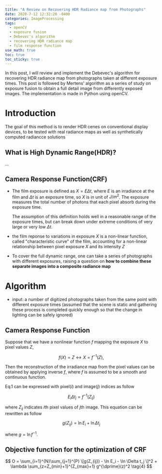```yaml
---
title: "A Review on Recovering HDR Radiance map from Photographs"
date: 2020-7-12 12:32:28 -0400
categories: ImageProcessing
tags:
  - openCV 
  - exposure fusion
  - Debevec's algorithm
  - recovering HDR radiance map 
  - film response function 
use_math: true
toc: true
toc_sticky: true
---
```


In this post, I will review and implement the Debevec's algorithm for recovering HDR radiance map from photographs taken at different exposure times. 
This post is followed by Mertens' algorithm as a series of study on exposure fusion to obtain a full detail image from differently exposed images. 
The implementation is made in Python using openCV.

# Introduction 
 
  The goal of this method is to render HDR cenes on conventional display devices, to be tested with real radiance maps as well as synthetically computed radiancce solutions
 
## What is High Dynamic Range(HDR)? 
 ...  
    
## Camera Response Function(CRF)

* The film exposure is defined as $X = E \Delta t$, where $E$ is an irradiance at the film and $\Delta t$ is an exposure time, 
  so $X$ is in unit of $J/m^2$. The exposure measures the total number of photons that each pixel absorb during the exposure time.  
  
  The assumption of this definition holds well in a reasonable range of the exposure times, but 
  can break down under extreme conditions of very large or very low $\Delta t$.
   

* the film reponse to variations in exposure $X$ is a non-linear function, called "characteristic curve" of the film, 
      accounting for a non-linear relationship between pixel exposure $X$ and its intensity $Z$

* To cover the full dynamic range, one can take a series of photographs with different exposures, 
      raising a question on **how to combine these separate images into a composite radiance map** 
  
  
  
# Algorithm
  
* input: a number of digitized photographs taken from the same point with different exposure times
  (assumed that the scene is static and gathering these process is completed quickly enough so that the change in lighting can be safely ignored) 


## Camera Response Function 

Suppose that we have a nonlinear function $f$ mapping the exposure $X$ to pixel values $Z$, 

$$ 
f(X) = Z   \longleftrightarrow  X = f^{-1}(Z), 
\tag{1}
$$

Then the reconstruction of the irradiance map from the pixel values can be obtained by applying inverse $f$, 
where $f$ is assumed to be a smooth and continuous function. 

Eq.1 can be expressed with pixel($i$) and image($j$) indices as follow 

$$
E_i \Delta t_{j} = f^{-1}(Z_{ij})
\tag{2}
$$

where $Z_{ij}$ indicates $i$th pixel values of $j$th image. This equation can be rewritten as follow 

$$
g(Z_{ij}) = \ln E_i + \ln \Delta t_j
\tag{3}
$$

where $g = \ln f^{-1}$. 

## Objective function for the optimization of CRF 

$$
O = \sum_{i=1}^{N}\sum_{j=1}^{P} \[g(Z_{ij}) - \ln E_i - \ln \Delta t_j \]^2 + \lambda \sum_{z=Z_{min}+1}^{Z_{max}+1} g^{\dprime}(z)^2 
\tag{4}
$$
